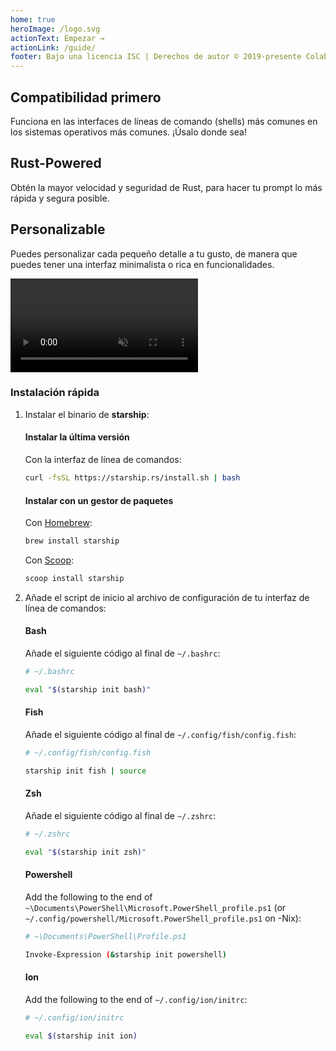 ```yaml
---
home: true
heroImage: /logo.svg
actionText: Empezar →
actionLink: /guide/
footer: Bajo una licencia ISC | Derechos de autor © 2019-presente Colaboradores de Starship
---
```


<div class="features">
  <div class="feature">
    <h2>Compatibilidad primero</h2>
    <p>Funciona en las interfaces de líneas de comando (shells) más comunes en los sistemas operativos más comunes. ¡Úsalo donde sea!</p>
  </div>
  <div class="feature">
    <h2>Rust-Powered</h2>
    <p>Obtén la mayor velocidad y seguridad de Rust, para hacer tu prompt lo más rápida y segura posible.</p>
  </div>
  <div class="feature">
    <h2>Personalizable</h2>
    <p>Puedes personalizar cada pequeño detalle a tu gusto, de manera que puedes tener una interfaz minimalista o rica en funcionalidades.</p>
  </div>
</div>

<div class="center">
  <video class="demo-video" muted autoplay loop playsinline>
    <source src="/demo.webm" type="video/webm">
    <source src="/demo.mp4" type="video/mp4">
  </video>
</div>

### Instalación rápida

1. Instalar el binario de **starship**:


   #### Instalar la última versión

   Con la interfaz de línea de comandos:

   ```sh
   curl -fsSL https://starship.rs/install.sh | bash
   ```


   #### Instalar con un gestor de paquetes

   Con [Homebrew](https://brew.sh/):

   ```sh
   brew install starship
   ```

    Con [Scoop](https://scoop.sh):

   ```powershell
   scoop install starship
   ```

1. Añade el script de inicio al archivo de configuración de tu interfaz de línea de comandos:


   #### Bash

   Añade el siguiente código al final de `~/.bashrc`:

   ```sh
   # ~/.bashrc

   eval "$(starship init bash)"
   ```


   #### Fish

   Añade el siguiente código al final de `~/.config/fish/config.fish`:

   ```sh
   # ~/.config/fish/config.fish

   starship init fish | source
   ```


   #### Zsh

   Añade el siguiente código al final de `~/.zshrc`:

   ```sh
   # ~/.zshrc

   eval "$(starship init zsh)"
   ```


   #### Powershell

   Add the following to the end of `~\Documents\PowerShell\Microsoft.PowerShell_profile.ps1` (or `~/.config/powershell/Microsoft.PowerShell_profile.ps1` on -Nix):

   ```sh
   # ~\Documents\PowerShell\Profile.ps1

   Invoke-Expression (&starship init powershell)
   ```


   #### Ion

   Add the following to the end of `~/.config/ion/initrc`:

   ```sh
   # ~/.config/ion/initrc

   eval $(starship init ion)
   ```
